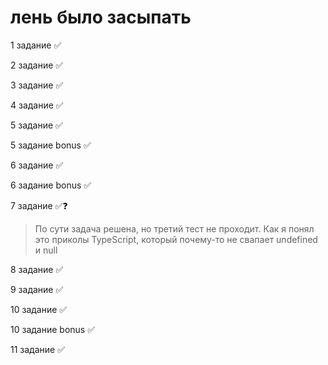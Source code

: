 # лень было засыпать

1 задание ✅

2 задание ✅

3 задание ✅

4 задание ✅

5 задание ✅

5 задание bonus ✅

6 задание ✅

6 задание bonus ✅

7 задание ✅❓

> По сути задача решена, но третий тест не проходит. Как я понял это приколы TypeScript, который почему-то не свапает undefined и null

8 задание ✅

9 задание ✅

10 задание ✅

10 задание bonus ✅

11 задание ✅